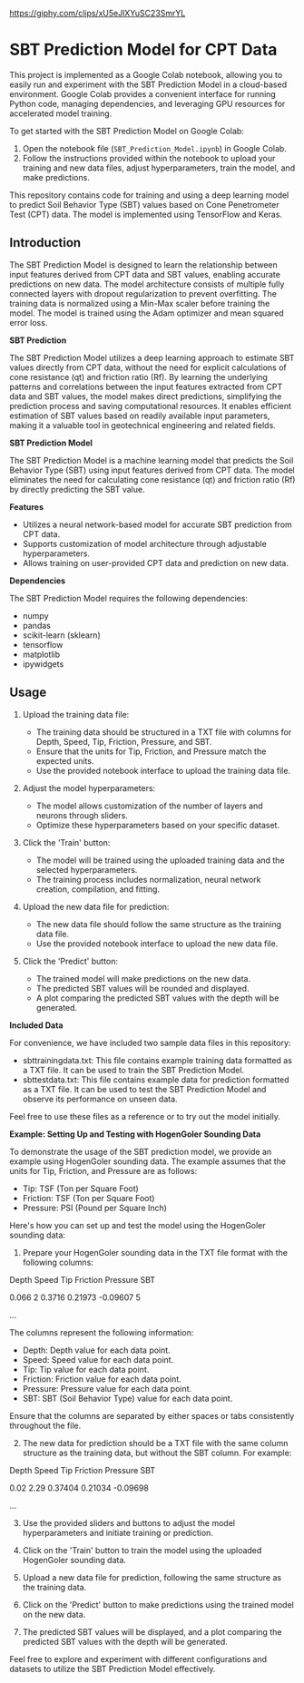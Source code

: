 
https://giphy.com/clips/xU5eJlXYuSC23SmrYL


# SBT Prediction Model for CPT Data

This project is implemented as a Google Colab notebook, allowing you to easily run and experiment with the SBT Prediction Model in a cloud-based environment. Google Colab provides a convenient interface for running Python code, managing dependencies, and leveraging GPU resources for accelerated model training.

To get started with the SBT Prediction Model on Google Colab:

1. Open the notebook file (`SBT_Prediction_Model.ipynb`) in Google Colab.
2. Follow the instructions provided within the notebook to upload your training and new data files, adjust hyperparameters, train the model, and make predictions.

This repository contains code for training and using a deep learning model to predict Soil Behavior Type (SBT) values based on Cone Penetrometer Test (CPT) data. The model is implemented using TensorFlow and Keras. 

## Introduction

The SBT Prediction Model is designed to learn the relationship between input features derived from CPT data and SBT values, enabling accurate predictions on new data. The model architecture consists of multiple fully connected layers with dropout regularization to prevent overfitting. The training data is normalized using a Min-Max scaler before training the model. The model is trained using the Adam optimizer and mean squared error loss.

**SBT Prediction**

The SBT Prediction Model utilizes a deep learning approach to estimate SBT values directly from CPT data, without the need for explicit calculations of cone resistance (qt) and friction ratio (Rf). By learning the underlying patterns and correlations between the input features extracted from CPT data and SBT values, the model makes direct predictions, simplifying the prediction process and saving computational resources. It enables efficient estimation of SBT values based on readily available input parameters, making it a valuable tool in geotechnical engineering and related fields.

**SBT Prediction Model**

The SBT Prediction Model is a machine learning model that predicts the Soil Behavior Type (SBT) using input features derived from CPT data. The model eliminates the need for calculating cone resistance (qt) and friction ratio (Rf) by directly predicting the SBT value.

**Features**

- Utilizes a neural network-based model for accurate SBT prediction from CPT data.
- Supports customization of model architecture through adjustable hyperparameters.
- Allows training on user-provided CPT data and prediction on new data.

**Dependencies**

The SBT Prediction Model requires the following dependencies:

- numpy
- pandas
- scikit-learn (sklearn)
- tensorflow
- matplotlib
- ipywidgets

## Usage

1. Upload the training data file:
   - The training data should be structured in a TXT file with columns for Depth, Speed, Tip, Friction, Pressure, and SBT.
   - Ensure that the units for Tip, Friction, and Pressure match the expected units.
   - Use the provided notebook interface to upload the training data file.

2. Adjust the model hyperparameters:
   - The model allows customization of the number of layers and neurons through sliders.
   - Optimize these hyperparameters based on your specific dataset.

3. Click the 'Train' button:
   - The model will be trained using the uploaded training data and the selected hyperparameters.
   - The training process includes normalization, neural network creation, compilation, and fitting.

4. Upload the new data file for prediction:
   - The new data file should follow the same structure as the training data file.
   - Use the provided notebook interface to upload the new data file.

5. Click the 'Predict' button:
   - The trained model will make predictions on the new data.
   - The predicted SBT values will be rounded and displayed.
   - A plot comparing the predicted SBT values with the depth will be generated.

**Included Data**

For convenience, we have included two sample data files in this repository:

- sbttrainingdata.txt: This file contains example training data formatted as a TXT file. It can be used to train the SBT Prediction Model.
- sbttestdata.txt: This file contains example data for prediction formatted as a TXT file. It can be used to test the SBT Prediction Model and observe its performance on unseen data.

Feel free to use these files as a reference or to try out the model initially.

**Example: Setting Up and Testing with HogenGoler Sounding Data**

To demonstrate the usage of the SBT prediction model, we provide an example using HogenGoler sounding data. The example assumes that the units for Tip, Friction, and Pressure are as follows:

- Tip: TSF (Ton per Square Foot)
- Friction: TSF (Ton per Square Foot)
- Pressure: PSI (Pound per Square Inch)

Here's how you can set up and test the model using the HogenGoler sounding data:

1. Prepare your HogenGoler sounding data in the TXT file format with the following columns:

Depth Speed Tip Friction Pressure SBT

0.066 2 0.3716 0.21973 -0.09607 5

...


The columns represent the following information:

- Depth: Depth value for each data point.
- Speed: Speed value for each data point.
- Tip: Tip value for each data point.
- Friction: Friction value for each data point.
- Pressure: Pressure value for each data point.
- SBT: SBT (Soil Behavior Type) value for each data point.

Ensure that the columns are separated by either spaces or tabs consistently throughout the file.

2. The new data for prediction should be a TXT file with the same column structure as the training data, but without the SBT column. For example:

Depth Speed Tip Friction Pressure SBT

0.02 2.29 0.37404 0.21034 -0.09698

...

3. Use the provided sliders and buttons to adjust the model hyperparameters and initiate training or prediction.

4. Click on the 'Train' button to train the model using the uploaded HogenGoler sounding data.

5. Upload a new data file for prediction, following the same structure as the training data.

6. Click on the 'Predict' button to make predictions using the trained model on the new data.

7. The predicted SBT values will be displayed, and a plot comparing the predicted SBT values with the depth will be generated.

Feel free to explore and experiment with different configurations and datasets to utilize the SBT Prediction Model effectively.
